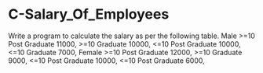 # C-Salary_Of_Employees
Write a program to calculate the salary as per the following table. Male >=10 Post Graduate 11000, >=10 Graduate 10000, &lt;=10 Post Graduate 10000, &lt;=10 Graduate 7000, Female >=10 Post Graduate 12000, >=10 Graduate 9000, &lt;=10 Post Graduate 10000, &lt;=10 Post Graduate 6000,
